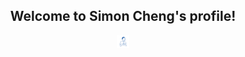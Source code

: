 <h2 align="center">Welcome to Simon Cheng's profile!</h2>
<p align="center" style="
  display:block;
  margin-left:auto;
  margin-right:auto;
  width:20%; 
  height:20%;
  max-width: 20px">
  <img src="img/profile3.svg" alt="drawing" style=""/>
  </p>

<!--
**simoncheng987/simoncheng987** is a ✨ _special_ ✨ repository because its `README.md` (this file) appears on your GitHub profile.

Here are some ideas to get you started:

- 🔭 I’m currently working on ...
- 🌱 I’m currently learning ...
- 👯 I’m looking to collaborate on ...
- 🤔 I’m looking for help with ...
- 💬 Ask me about ...
- 📫 How to reach me: ...
- 😄 Pronouns: ...
- ⚡ Fun fact: ...
-->
